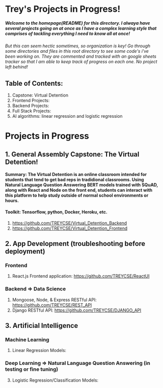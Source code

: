 # Trey's Projects in Progress!
##### Welcome to the homepage(README) for this directory. I alwaya have several projects going on at once as I have a complex learning style that comprises of tackling everything I need to know all at once!
###### But this can seem hectic sometimes, so organization is key! Go through some directories and files in this root directory to see some code's i've been working on. They are commented and tracked with an google sheets tracker so that I am able to keep track of progress on each one. No project left behind!

## Table of Contents:
1. Capstone: Virtual Detention
2. Frontend Projects:
3. Backend Projects:
4. Full Stack Projects:
5. AI algorithms: linear regression and logistic regression

# Projects in Progress
## 1. General Assembly Capstone: The Virtual Detention!
#### Summary: The Virtual Detention is an online classroom intended for students that tend to get bad reps in tradidional classrooms. Using Natural Language Question Answering BERT models trained with SQuAD, along with React and Node on the front end, students can interact with this platform to help study outside of normal school environments or hours.

#### Toolkit: Tensorflow, python, Docker, Heroku, etc.
1. https://github.com/TREYCSE/Virtual_Detention_Backend
2. https://github.com/TREYCSE/Virtual_Detention_Frontend

## 2. App Development (troubleshooting before deployment)
### Frontend
1. React.js Frontend application: https://github.com/TREYCSE/ReactUI

### Backend => Data Science
1. Mongoose, Node, & Express RESTful API: https://github.com/TREYCSE/REST_API
2. Django RESTful API: https://github.com/TREYCSE/DJANGO_API

## 3. Artificial Intelligence
### Machine Learning
1. Linear Regression Models:
### Deep Learning => Natural Language Question Answering (in testing or fine tuning)
3. Logistic Regression/Classification Models: